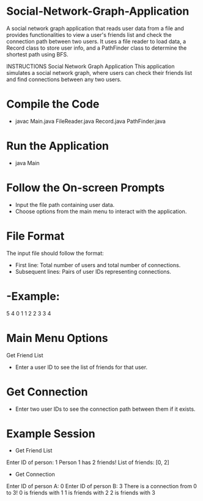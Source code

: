 # Social-Network-Graph-Application
 A social network graph application that reads user data from a file and provides functionalities to view a user's friends list and check the connection path between two users. It uses a file reader to load data, a Record class to store user info, and a PathFinder class to determine the shortest path using BFS.

INSTRUCTIONS
Social Network Graph Application
This application simulates a social network graph, where users can check their friends list and find connections between any two users.

# Compile the Code
- javac Main.java FileReader.java Record.java PathFinder.java

# Run the Application
- java Main

# Follow the On-screen Prompts
- Input the file path containing user data.
- Choose options from the main menu to interact with the application.
# File Format
The input file should follow the format:
- First line: Total number of users and total number of connections.
- Subsequent lines: Pairs of user IDs representing connections.

# -Example:
5 4
0 1
1 2
2 3
3 4

# Main Menu Options
Get Friend List
- Enter a user ID to see the list of friends for that user.
# Get Connection
- Enter two user IDs to see the connection path between them if it exists.
# Example Session

- Get Friend List

Enter ID of person: 1
Person 1 has 2 friends!
List of friends: [0, 2]

- Get Connection

Enter ID of person A: 0
Enter ID of person B: 3
There is a connection from 0 to 3!
0 is friends with 1
1 is friends with 2
2 is friends with 3

